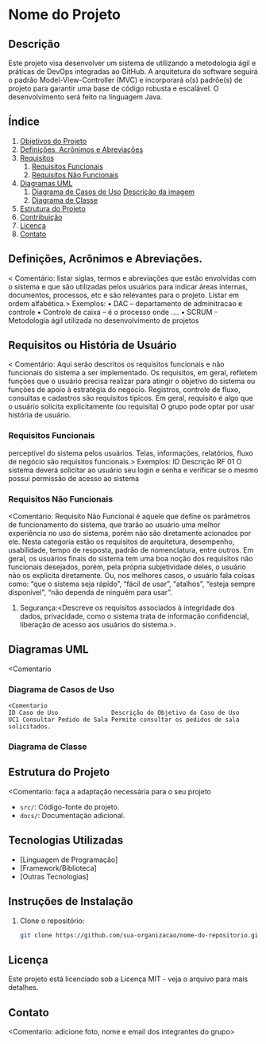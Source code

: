 # Nome do Projeto

## Descrição

Este projeto visa desenvolver um sistema de <descrever> utilizando a metodologia ágil e práticas de DevOps integradas ao GitHub. A arquitetura do software seguirá o padrão Model-View-Controller (MVC) e incorporará o(s) padrõe(s) de projeto  <descrever> para garantir uma base de código robusta e escalável. O desenvolvimento será feito na linguagem Java.

## Índice

1. [Objetivos do Projeto](#objetivo)
2. [Definições, Acrônimos e Abreviações](#definição)
3. [Requisitos](#requisitos)
   1. [Requisitos Funcionais](#rf)
   2. [Requisitos Não Funcionais](#rnf)
4. [Diagramas UML](#uml)
   1. [Diagrama de Casos de Uso](#uc)
      [Descrição da imagem](assets/Diagramadecasodeuso.pdf)
   3. [Diagrama de Classe](#classe)
5. [Estrutura do Projeto](#estrutura)
6. [Contribuição](#contribuição)
7. [Licença](#licença)
8. [Contato](#contato)

## Definições, Acrônimos e Abreviações.
< Comentário: listar siglas, termos e abreviações que estão envolvidas com o
sistema e que são utilizadas pelos usuários para indicar áreas internas, documentos,
processos, etc e são relevantes para o projeto. Listar em ordem alfabética.>
Exemplos:
▪ DAC – departamento de adminitracao e controle
▪ Controle de caixa – é o processo onde ....
▪ SCRUM - Metodologia ágil utilizada no desenvolvimento de projetos

## Requisitos ou História de Usuário
< Comentário: Aqui serão descritos os requisitos funcionais e não funcionais do
sistema a ser implementado. Os requisitos, em geral, refletem funções que o usuário
precisa realizar para atingir o objetivo do sistema ou funções de apoio à estratégia
do negócio. Registros, controle de fluxo, consultas e cadastros são requisitos típicos.
Em geral, requisito é algo que o usuário solicita explicitamente (ou requisita)
O grupo pode optar por usar história de usuário.

   ### Requisitos Funcionais
   perceptível do sistema pelos usuários. Telas, informações, relatórios, fluxo de
negócio são requisitos funcionais.>
Exemplos:
ID    Descrição
RF 01 O sistema deverá solicitar ao usuário seu login e senha e verificar se o mesmo possui
permissão de acesso ao sistema

   ### Requisitos Não Funcionais
   <Comentário: Requisito Não Funcional é aquele que define os parâmetros de
funcionamento do sistema, que trarão ao usuário uma melhor experiência no uso do
sistema, porém não são diretamente acionados por ele. Nesta categoria estão os
requisitos de arquitetura, desempenho, usabilidade, tempo de resposta, padrão de
nomenclatura, entre outros. Em geral, os usuários finais do sistema tem uma boa
noção dos requisitos não funcionais desejados, porém, pela própria subjetividade
deles, o usuário não os explicita diretamente. Ou, nos melhores casos, o usuário fala
coisas como: “que o sistema seja rápido”, “fácil de usar”, “atalhos”, “esteja sempre
disponível”, “não dependa de ninguém para usar”.
1. Segurança:<Descreve os requisitos associados à integridade dos dados, privacidade,
como o sistema trata de informação confidencial, liberação de acesso aos usuários do
sistema.>.

## Diagramas UML
   <Comentario
   
   ### Diagrama de Casos de Uso
    <Comentario 
    ID Caso de Uso               Descrição do Objetivo do Caso de Uso
    UC1 Consultar Pedido de Sala Permite consultar os pedidos de sala solicitados.
   
   ### Diagrama de Classe

## Estrutura do Projeto 
<Comentario: faça a adaptação necessária para o seu projeto
- `src/`: Código-fonte do projeto.
- `docs/`: Documentação adicional.

## Tecnologias Utilizadas
- [Linguagem de Programação]
- [Framework/Biblioteca]
- [Outras Tecnologias]

## Instruções de Instalação
1. Clone o repositório:
   ```sh
   git clone https://github.com/sua-organizacao/nome-do-repositorio.git
## Licença
Este projeto está licenciado sob a Licença MIT - veja o arquivo <LICENSE> para mais detalhes.
## Contato
<Comentario: adicione foto, nome e email dos integrantes do grupo>
